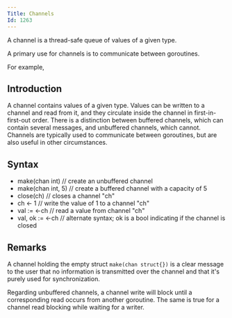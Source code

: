 ```yaml
---
Title: Channels
Id: 1263
---
```


A channel is a thread-safe queue of values of a given type.

A primary use for channels is to communicate between goroutines.

For example,

## Introduction

A channel contains values of a given type. Values can be written to a channel and read from it, and they circulate inside the channel in first-in-first-out order. There is a distinction between buffered channels, which can contain several messages, and unbuffered channels, which cannot. Channels are typically used to communicate between goroutines, but are also useful in other circumstances.

## Syntax
- make(chan int) // create an unbuffered channel
- make(chan int, 5) // create a buffered channel with a capacity of 5
- close(ch) // closes a channel "ch"
- ch <- 1 // write the value of 1 to a channel "ch"
- val := <-ch // read a value from channel "ch"
- val, ok := <-ch // alternate syntax; ok is a bool indicating if the channel is closed

## Remarks
A channel holding the empty struct `make(chan struct{})` is a clear message to the user that no information is transmitted over the channel and that it's purely used for synchronization.

Regarding unbuffered channels, a channel write will block until a corresponding read occurs from another goroutine. The same is true for a channel read blocking while waiting for a writer.
